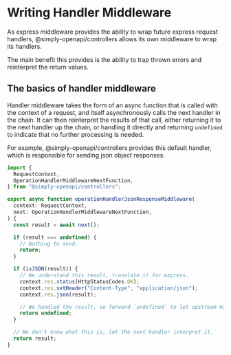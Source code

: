 # Writing Handler Middleware

As express middleware provides the ability to wrap future express request handlers, @simply-openapi/controllers allows its own middleware to wrap its handlers.

The main benefit this provides is the ability to trap thrown errors and reinterpret the return values.

## The basics of handler middleware

Handler middleware takes the form of an async function that is called with the context of a request, and itself asynchronously calls the next handler in the chain. It can then reinterpret the results of that call, either returning it to the next handler up the chain, or handling it directly and returning `undefined` to indicate that no further processing is needed.

For example, @simply-openapi/controllers provides this default handler, which is responsible for sending json object responses.

```typescript
import {
  RequestContext,
  OperationHandlerMiddlewareNextFunction,
} from "@simply-openapi/controllers";

export async function operationHandlerJsonResponseMiddleware(
  context: RequestContext,
  next: OperationHandlerMiddlewareNextFunction,
) {
  const result = await next();

  if (result === undefined) {
    // Nothing to send.
    return;
  }

  if (isJSON(result)) {
    // We understand this result, translate it for express.
    context.res.status(HttpStatusCodes.OK);
    context.res.setHeader("Content-Type", "application/json");
    context.res.json(result);

    // We handled the result, so forward `undefined` to let upstream middleware know the result was handled.
    return undefined;
  }

  // We don't know what this is, let the next handler interpret it.
  return result;
}
```
